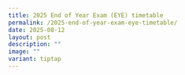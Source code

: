 ```yaml
---
title: 2025 End of Year Exam (EYE) timetable
permalink: /2025-end-of-year-exam-eye-timetable/
date: 2025-08-12
layout: post
description: ""
image: ""
variant: tiptap
---
```

<p></p>